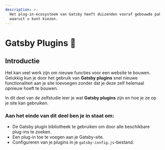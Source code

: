 ```yaml
---
description: >-
  Het plug-in-ecosysteem van Gatsby heeft duizenden vooraf gebouwde pakketten
  waaruit u kunt kiezen.
---
```


# Gatsby Plugins 🔌

## Introductie

Het kan veel werk zijn om nieuwe functies voor een website te bouwen. Gelukkig kun je door het gebruik van **Gatsby plugins** snel nieuwe functionaliteit aan je site toevoegen zonder dat je deze zelf helemaal opnieuw hoeft te bouwen.

In dit deel van de zelfstudie leer je wat **Gatsby plugins** zijn en hoe je ze op je site kan gebruiken.

### Aan het einde van dit deel ben je in staat om:

* De Gatsby plugin bibliotheek te gebruiken om door alle beschikbare plug-ins te zoeken. 
* Een plug-in toe te voegen aan je Gatsby-site. 
* Configureren van je plugins in je `gatsby-config.js`-bestand.

